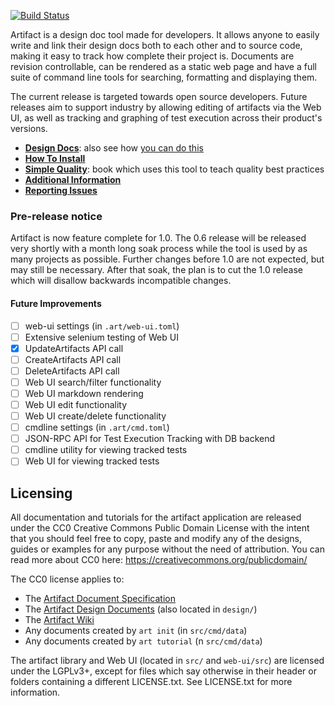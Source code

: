 [![Build Status](https://travis-ci.org/vitiral/artifact.svg?branch=master)](https://travis-ci.org/vitiral/artifact)

Artifact is a design doc tool made for developers. It allows anyone to
easily write and link their design docs both to each other and to source code,
making it easy to track how complete their project is.
Documents are revision controllable, can be rendered as a static
web page and have a full suite of command line tools for searching,
formatting and displaying them.

The current release is targeted towards open source developers. Future releases
aim to support industry by allowing editing of artifacts via the Web UI, as
well as tracking and graphing of test execution across their product's versions.

- [**Design Docs**][2]: also see how [you can do this][1]
- [**How To Install**][3]
- [**Simple Quality**][4]: book which uses this tool to teach quality best
    practices
- [**Additional Information**][5]
- [**Reporting Issues**][6]

[1]: https://github.com/vitiral/artifact/wiki/Exporting-Html
[2]: http://vitiral.github.io/artifact/#artifacts/REQ-1
[3]: https://github.com/vitiral/artifact/wiki/User-Guide
[4]: https://vitiral.gitbooks.io/simple-quality/content/
[5]: https://github.com/vitiral/artifact/wiki
[6]: https://github.com/vitiral/artifact/issues

### Pre-release notice

Artifact is now feature complete for 1.0. The 0.6 release will be
released very shortly with a month long soak process while the tool
is used by as many projects as possible. Further changes before 1.0 are not
expected, but may still be necessary. After that soak, the plan is to cut the
1.0 release which will disallow backwards incompatible changes.

#### Future Improvements
- [ ] web-ui settings (in `.art/web-ui.toml`)
- [ ] Extensive selenium testing of Web UI
- [x] UpdateArtifacts API call
- [ ] CreateArtifacts API call
- [ ] DeleteArtifacts API call
- [ ] Web UI search/filter functionality
- [ ] Web UI markdown rendering
- [ ] Web UI edit functionality
- [ ] Web UI create/delete functionality
- [ ] cmdline settings (in `.art/cmd.toml`)
- [ ] JSON-RPC API for Test Execution Tracking with DB backend
- [ ] cmdline utility for viewing tracked tests
- [ ] Web UI for viewing tracked tests

## Licensing
All documentation and tutorials for the artifact application are released under
the CC0 Creative Commons Public Domain License with the intent that you should
feel free to copy, paste and modify any of the designs, guides or examples
for any purpose without the need of attribution. You can read more about CC0 here:
https://creativecommons.org/publicdomain/

The CC0 license applies to:
- The [Artifact Document Specification](DOC-SPEC.md)
- The [Artifact Design Documents](http://vitiral.github.io/artifact/#artifacts/REQ-1)
    (also located in `design/`)
- The [Artifact Wiki](https://github.com/vitiral/artifact/wiki)
- Any documents created by `art init` (in `src/cmd/data`)
- Any documents created by `art tutorial` (n `src/cmd/data`)

The artifact library and Web UI (located in `src/` and `web-ui/src`) are licensed
under the LGPLv3+, except for files which say otherwise in their header or folders
containing a different LICENSE.txt. See LICENSE.txt for more information.
